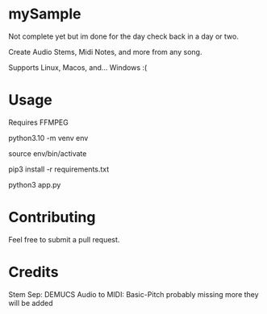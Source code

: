 # mySample

Not complete yet but im done for the day check back in a day or two.

 Create Audio Stems, Midi Notes, and more from any song.
 
 Supports Linux, Macos, and... Windows :(


# Usage
 Requires FFMPEG

 python3.10 -m venv env

 source env/bin/activate

 pip3 install -r requirements.txt

 python3 app.py

# Contributing

Feel free to submit a pull request.

 # Credits

 Stem Sep: DEMUCS
 Audio to MIDI: Basic-Pitch
 probably missing more they will be added